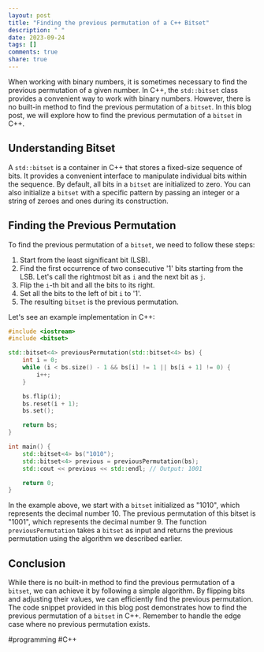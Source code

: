 ```yaml
---
layout: post
title: "Finding the previous permutation of a C++ Bitset"
description: " "
date: 2023-09-24
tags: []
comments: true
share: true
---
```


When working with binary numbers, it is sometimes necessary to find the previous permutation of a given number. In C++, the `std::bitset` class provides a convenient way to work with binary numbers. However, there is no built-in method to find the previous permutation of a `bitset`. In this blog post, we will explore how to find the previous permutation of a `bitset` in C++.

## Understanding Bitset

A `std::bitset` is a container in C++ that stores a fixed-size sequence of bits. It provides a convenient interface to manipulate individual bits within the sequence. By default, all bits in a `bitset` are initialized to zero. You can also initialize a `bitset` with a specific pattern by passing an integer or a string of zeroes and ones during its construction.

## Finding the Previous Permutation

To find the previous permutation of a `bitset`, we need to follow these steps:

1. Start from the least significant bit (LSB).
2. Find the first occurrence of two consecutive '1' bits starting from the LSB. Let's call the rightmost bit as `i` and the next bit as `j`.
3. Flip the `i`-th bit and all the bits to its right.
4. Set all the bits to the left of bit `i` to '1'.
5. The resulting `bitset` is the previous permutation.

Let's see an example implementation in C++:

```cpp
#include <iostream>
#include <bitset>

std::bitset<4> previousPermutation(std::bitset<4> bs) {
    int i = 0;
    while (i < bs.size() - 1 && bs[i] != 1 || bs[i + 1] != 0) {
        i++;
    }

    bs.flip(i);
    bs.reset(i + 1);
    bs.set();

    return bs;
}

int main() {
    std::bitset<4> bs("1010");
    std::bitset<4> previous = previousPermutation(bs);
    std::cout << previous << std::endl; // Output: 1001

    return 0;
}
```

In the example above, we start with a `bitset` initialized as "1010", which represents the decimal number 10. The previous permutation of this bitset is "1001", which represents the decimal number 9. The function `previousPermutation` takes a `bitset` as input and returns the previous permutation using the algorithm we described earlier.

## Conclusion

While there is no built-in method to find the previous permutation of a `bitset`, we can achieve it by following a simple algorithm. By flipping bits and adjusting their values, we can efficiently find the previous permutation. The code snippet provided in this blog post demonstrates how to find the previous permutation of a `bitset` in C++. Remember to handle the edge case where no previous permutation exists.

#programming #C++
